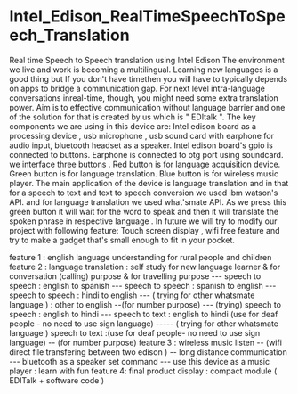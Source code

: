# Intel_Edison_RealTimeSpeechToSpeech_Translation
Real time Speech to Speech translation using Intel Edison The environment we live and work is becoming a multilingual. 
Learning  new languages is a good thing but  If you don't have timethen you will have to typically depends on apps to  bridge a 
communication gap. For next level intra-language conversations inreal-time, though,  you might need some extra translation power.
Aim is to effective communication without language barrier and one of the  solution for  that is  created by us which is " EDItalk ".
The key components we are using in this device are:
Intel edison board as a processing device , usb microphone , usb sound card with earphone for audio input,
bluetooth headset as a speaker.
Intel edison board's gpio is connected to buttons. Earphone is connected to otg port using soundcard.
we interface three buttons . Red button is for language acquisition device. Green button is for language translation.
Blue button is for wireless music player.
The main application of the device is language translation and in that for a speech to text and text to speech conversion
we used ibm watson's API. and for language translation we used what'smate API.
As we press this green button it will wait for the word to speak and then it will translate the spoken phrase in respective language .
In future we will try to modify our project with following feature:
Touch screen display , wifi free feature and try to make a gadget that's small enough to fit in your pocket.

 feature 1 : english language understanding for rural people and children
 feature 2 : language translation : self study for new language learner & for conversation (calling) purpose & for travelling purpose
               ---  speech to speech : english to spanish
               ---  speech to speech : spanish to english
               ---  speech to speech  : hindi to  english
               --- ( trying for other whatsmate language ) : other  to english  --(for number purpose)
               --- (trying) speech to speech : english to hindi
               ---   speech to text : english to hindi (use for deaf people - no need to use sign language)
               -----    ( trying for other whatsmate language ) speech to  text :(use for deaf people- no need to use sign language) -- (for number purpose)
feature 3 : wireless music listen  --  (wifi direct file transfering between two edison )  -- long distance communication
                               ---  bluetooth as a speaker set command
                              --- use this device as a music player : learn with fun
feature 4: final product display : compact module ( EDITalk + software code )

